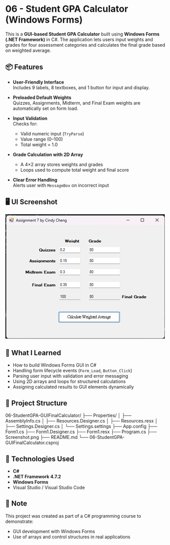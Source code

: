 # 06 - Student GPA Calculator (Windows Forms)

This is a **GUI-based Student GPA Calculator** built using **Windows Forms (.NET Framework)** in C#. The application lets users input weights and grades for four assessment categories and calculates the final grade based on weighted average.

## 📦 Features

- **User-Friendly Interface**  
  Includes 9 labels, 8 textboxes, and 1 button for input and display.

- **Preloaded Default Weights**  
  Quizzes, Assignments, Midterm, and Final Exam weights are automatically set on form load.

- **Input Validation**  
  Checks for:
  - Valid numeric input (`TryParse`)
  - Value range (0–100)
  - Total weight = 1.0

- **Grade Calculation with 2D Array**  
  - A 4×2 array stores weights and grades
  - Loops used to compute total weight and final score

- **Clear Error Handling**  
  Alerts user with `MessageBox` on incorrect input

## 🖥️ UI Screenshot

![GPA Calculator Screenshot](Screenshot.png)

## 🧠 What I Learned

- How to build Windows Forms GUI in C#
- Handling form lifecycle events (`Form_Load`, `Button_Click`)
- Parsing user input with validation and error messaging
- Using 2D arrays and loops for structured calculations
- Assigning calculated results to GUI elements dynamically

## 📁 Project Structure

06-StudentGPA-GUIFinalCalculator/
├── Properties/
│ ├── AssemblyInfo.cs
│ ├── Resources.Designer.cs
│ ├── Resources.resx
│ ├── Settings.Designer.cs
│ └── Settings.settings
├── App.config
├── Form1.cs
├── Form1.Designer.cs
├── Form1.resx
├── Program.cs
├── Screenshot.png
├── README.md
└── 06-StudentGPA-GUIFinalCalculator.csproj


## 🧰 Technologies Used

- **C#**
- **.NET Framework 4.7.2**
- **Windows Forms**
- Visual Studio / Visual Studio Code

## 📝 Note

This project was created as part of a C# programming course to demonstrate:
- GUI development with Windows Forms
- Use of arrays and control structures in real applications
